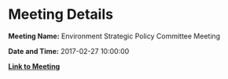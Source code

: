 # Meeting Details

**Meeting Name:** Environment Strategic Policy Committee Meeting

**Date and Time:** 2017-02-27 10:00:00

**[Link to Meeting](https://www.limerick.ie/council/whats-on/environment-strategic-policy-committee-meeting)**
